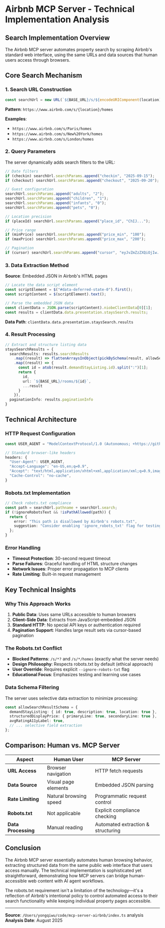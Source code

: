 # Airbnb MCP Server - Technical Implementation Analysis

## Search Implementation Overview

The Airbnb MCP server automates property search by scraping Airbnb's standard web interface, using the same URLs and data sources that human users access through browsers.

## Core Search Mechanism

### 1. **Search URL Construction**
```typescript
const searchUrl = new URL(`${BASE_URL}/s/${encodeURIComponent(location)}/homes`);
```

**Pattern**: `https://www.airbnb.com/s/{location}/homes`

**Examples**:
- `https://www.airbnb.com/s/Paris/homes`
- `https://www.airbnb.com/s/New%20York/homes`
- `https://www.airbnb.com/s/London/homes`

### 2. **Query Parameters**
The server dynamically adds search filters to the URL:

```typescript
// Date filters
if (checkin) searchUrl.searchParams.append("checkin", "2025-09-15");
if (checkout) searchUrl.searchParams.append("checkout", "2025-09-20");

// Guest configuration
searchUrl.searchParams.append("adults", "2");
searchUrl.searchParams.append("children", "1");
searchUrl.searchParams.append("infants", "0");
searchUrl.searchParams.append("pets", "0");

// Location precision
if (placeId) searchUrl.searchParams.append("place_id", "ChIJ...");

// Price range
if (minPrice) searchUrl.searchParams.append("price_min", "100");
if (maxPrice) searchUrl.searchParams.append("price_max", "200");

// Pagination
if (cursor) searchUrl.searchParams.append("cursor", "eyJvZmZzZXQiOjIw...");
```

### 3. **Data Extraction Method**

**Source**: Embedded JSON in Airbnb's HTML pages
```typescript
// Locate the data script element
const scriptElement = $("#data-deferred-state-0").first();
const scriptContent = $(scriptElement).text();

// Parse the embedded JSON data
const clientData = JSON.parse(scriptContent).niobeClientData[0][1];
const results = clientData.data.presentation.staysSearch.results;
```

**Data Path**: `clientData.data.presentation.staysSearch.results`

### 4. **Result Processing**
```typescript
// Extract and structure listing data
staysSearchResults = {
  searchResults: results.searchResults
    .map((result) => flattenArraysInObject(pickBySchema(result, allowSearchResultSchema)))
    .map((result) => {
      const id = atob(result.demandStayListing.id).split(":")[1];
      return {
        id, 
        url: `${BASE_URL}/rooms/${id}`, 
        ...result 
      }
    }),
  paginationInfo: results.paginationInfo
}
```

## Technical Architecture

### HTTP Request Configuration
```typescript
const USER_AGENT = "ModelContextProtocol/1.0 (Autonomous; +https://github.com/modelcontextprotocol/servers)";

// Standard browser-like headers
headers: {
  "User-Agent": USER_AGENT,
  "Accept-Language": "en-US,en;q=0.9",
  "Accept": "text/html,application/xhtml+xml,application/xml;q=0.9,image/webp,*/*;q=0.8",
  "Cache-Control": "no-cache",
}
```

### Robots.txt Implementation
```typescript
// Check robots.txt compliance
const path = searchUrl.pathname + searchUrl.search;
if (!ignoreRobotsText && !isPathAllowed(path)) {
  return {
    error: "This path is disallowed by Airbnb's robots.txt",
    suggestion: "Consider enabling 'ignore_robots_txt' flag for testing"
  };
}
```

### Error Handling
- **Timeout Protection**: 30-second request timeout
- **Parse Failures**: Graceful handling of HTML structure changes
- **Network Issues**: Proper error propagation to MCP clients
- **Rate Limiting**: Built-in request management

## Key Technical Insights

### Why This Approach Works
1. **Public Data**: Uses same URLs accessible to human browsers
2. **Client-Side Data**: Extracts from JavaScript-embedded JSON
3. **Standard HTTP**: No special API keys or authentication required
4. **Pagination Support**: Handles large result sets via cursor-based pagination

### The Robots.txt Conflict
- **Blocked Patterns**: `/s/*?` and `/s/*/homes` (exactly what the server needs)
- **Design Philosophy**: Respects robots.txt by default (ethical approach)
- **User Override**: Requires explicit `--ignore-robots-txt` flag
- **Educational Focus**: Emphasizes testing and learning use cases

### Data Schema Filtering
The server uses selective data extraction to minimize processing:

```typescript
const allowSearchResultSchema = {
  demandStayListing: { id: true, description: true, location: true },
  structuredDisplayPrice: { primaryLine: true, secondaryLine: true },
  avgRatingA11yLabel: true,
  // ... selective field extraction
};
```

## Comparison: Human vs. MCP Server

| Aspect | Human User | MCP Server |
|--------|------------|------------|
| **URL Access** | Browser navigation | HTTP fetch requests |
| **Data Source** | Visual page elements | Embedded JSON parsing |
| **Rate Limiting** | Natural browsing speed | Programmatic request control |
| **Robots.txt** | Not applicable | Explicit compliance checking |
| **Data Processing** | Manual reading | Automated extraction & structuring |

## Conclusion

The Airbnb MCP server essentially automates human browsing behavior, extracting structured data from the same public web interface that users access manually. The technical implementation is sophisticated yet straightforward, demonstrating how MCP servers can bridge human-accessible web content with AI agent workflows.

The robots.txt requirement isn't a limitation of the technology—it's a reflection of Airbnb's intentional policy to control automated access to their search functionality while keeping individual property pages accessible.

---
**Source**: `/Users/yongqiwu/code/mcp-server-airbnb/index.ts` analysis  
**Analysis Date**: August 2025